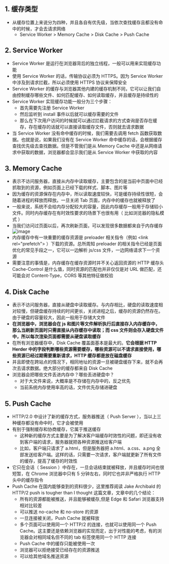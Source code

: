 ## 1. 缓存类型

- 从缓存位置上来说分为四种，并且各自有优先级，当依次查找缓存且都没有命中的时候，才会去请求网络
  - Service Worker > Memory Cache > Disk Cache > Push Cache

## 2. Service Worker

- Service Worker 是运行在浏览器背后的独立线程，一般可以用来实现缓存功能
- 使用 Service Worker 的话，传输协议必须为 HTTPS。因为 Service Worker 中涉及到请求拦截，所以必须使用 HTTPS 协议来保障安全
- Service Worker 的缓存与浏览器其他内建的缓存机制不同，它可以让我们自由控制缓存哪些文件、如何匹配缓存、如何读取缓存，并且缓存是持续性的
- Service Worker 实现缓存功能一般分为三个步骤：
  - 首先需要先注册 Service Worker
  - 然后监听到 install 事件以后就可以缓存需要的文件
  - 那么在下次用户访问的时候就可以通过拦截请求的方式查询是否存在缓存，存在缓存的话就可以直接读取缓存文件，否则就去请求数据
- 当 Service Worker 没有命中缓存的时候，我们需要去调用 fetch 函数获取数据。也就是说，如果我们没有在 Service Worker 命中缓存的话，会根据缓存查找优先级去查找数据。但是不管我们是从 Memory Cache 中还是从网络请求中获取的数据，浏览器都会显示我们是从 Service Worker 中获取的内容

## 3. Memory Cache

- 表示不访问服务器，直接从内存中读取缓存，主要包含的是当前中页面中已经抓取到的资源，例如页面上已经下载的样式、脚本、图片等
- 因为缓存的资源保存在内存中，所以读取速度较快，可是缓存持续性很短，会随着进程的释放而释放。一旦关闭 Tab 页面，内存中的缓存也就被释放了
- 一般来说，系统不会给内存分配较大的容量，因此内存缓存一般用于存储较小文件。同时内存缓存在有时效性要求的场景下也很有用（ 比如浏览器的隐私模式 ）
- 当我们访问过页面以后，再次刷新页面，可以发现很多数据都来自于内存缓存
  ![image](https://github.com/user-attachments/assets/de2ef2e8-602f-48ae-a086-16e486cab26f)
- 内存缓存中有一块重要的缓存资源是 preloader 相关指令（例如 \<link rel="prefetch"\> ）下载的资源。总所周知 preloader 的相关指令已经是页面优化的常见手段之一，它可以一边解析 js/css 文件，一边网络请求下一个资源
- 需要注意的事情是，内存缓存在缓存资源时并不关心返回资源的 HTTP 缓存头 Cache-Control 是什么值，同时资源的匹配也并非仅仅是对 URL 做匹配，还可能会对 Content-Type，CORS 等其他特征做校验

## 4. Disk Cache

- 表示不访问服务器，直接从硬盘中读取缓存。与内存相比，硬盘的读取速度相对较慢，但硬盘缓存持续的时间更长，关闭进程之后，缓存的资源仍然存在。由于硬盘的容量较大，因此一般用于存储大文件
- **在浏览器中，浏览器会在 js 和图片等文件解析执行后直接存入内存缓存中，那么当刷新页面时只需直接从内存缓存中读取；而 css 文件则会存入硬盘文件中，所以每次渲染页面都需要从硬盘读取缓存**
- 在所有浏览器缓存中，Disk Cache 覆盖面基本是最大的。**它会根据 HTTP Herder 中的字段判断哪些资源需要缓存，哪些资源可以不请求直接使用，哪些资源已经过期需要重新请求，HTTP 缓存都是放在磁盘缓存**
- 并且即使在跨站点的情况下，相同地址的资源一旦被硬盘缓存下来，就不会再次去请求数据。绝大部分的缓存都来自 Disk Cache
- 浏览器会把哪些文件丢进内存中？哪些丢进硬盘中？
  - 对于大文件来说，大概率是不存储在内存中的，反之优先
  - 当前系统内存使用率高的话，文件优先存储进硬盘

## 5. Push Cache

- HTTP/2.0 中设计了新的缓存方式，服务器推送（ Push Server ），当以上三种缓存都没有命中时，它才会被使用
- 有别于强制缓存和协商缓存，它属于推送缓存
  - 这种新的缓存方式主要是为了解决客户端缓存时效性的问题，即还没有收到客户端的请求，服务器就把各种资源推送给客户端
  - 比如，客户端只请求了 a.html，但是服务器把 a.html、a.css、a.png 全部发送给客户端。这样的话，只需要一次请求，客户端就更新了所有文件的缓存，提高了缓存的时效性
- 它只在会话（ Session ）中存在，一旦会话结束就被释放，并且缓存时间也很短暂，在 Chrome 浏览器中只有 5 分钟左右，同时它也并非严格执行 HTTP 头中的缓存指令
- Push Cache 在国内能够查到的资料很少，这里推荐阅读 Jake Archibald 的 HTTP/2 push is tougher than I thought 这篇文章，文章中的几个结论：
  - 所有的资源都能被推送，并且能够被缓存,但是 Edge 和 Safari 浏览器支持相对比较差
  - 可以推送 no-cache 和 no-store 的资源
  - 一旦连接被关闭，Push Cache 就被释放
  - 多个页面可以使用同一个 HTTP/2 的连接，也就可以使用同一个 Push Cache。这主要还是依赖浏览器的实现而定，出于对性能的考虑，有的浏览器会对相同域名但不同的 tab 标签使用同一个 HTTP 连接
  - Push Cache 中的缓存只能被使用一次
  - 浏览器可以拒绝接受已经存在的资源推送
  - 可以给其他域名推送资源
